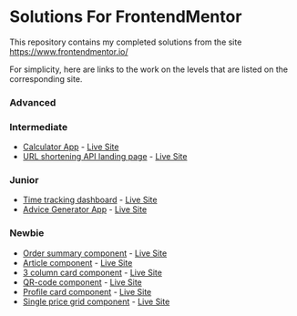 # Solutions For FrontendMentor
This repository contains my completed solutions from the site https://www.frontendmentor.io/

For simplicity, here are links to the work on the levels that are listed on the corresponding site.



### Advanced

### Intermediate
- [Calculator App](https://github.com/BeemoCode/solutionForFrontendMentor/tree/main/calculator-app/src) - [Live Site](https://calculator-frontendmentor-faleev.netlify.app/)
- [URL shortening API landing page](https://github.com/BeemoCode/solutionForFrontendMentor/tree/main/url-shortening-api) - [Live Site](https://shorten-url-frontendmentor-faleev.netlify.app/)

### Junior

- [Time tracking dashboard](https://github.com/BeemoCode/solutionForFrontendMentor/tree/main/time-tracking-dashboard/src) - [Live Site](https://dashboard-frontendmentor-faleev.netlify.app/)
- [Advice Generator App](https://github.com/BeemoCode/solutionForFrontendMentor/tree/main/advice-generator-app-main/src) - [Live Site](https://advice-frontendmentor-faleev.netlify.app/)

### Newbie

- [Order summary component](https://github.com/BeemoCode/solutionForFrontendMentor/tree/main/order-summary-component/src) - [Live Site](https://order-comp-frontendmentor-faleev.netlify.app/)
- [Article component](https://github.com/BeemoCode/solutionForFrontendMentor/tree/main/article-preview-component/src) - [Live Site](https://article-component-frontendmentor-faleev.netlify.app/)
- [3 column card component](https://github.com/BeemoCode/solutionForFrontendMentor/tree/main/article-preview-component/src) - [Live Site](https://3col-card-frontendmentor-faleev.netlify.app/)
- [QR-code component](https://github.com/BeemoCode/solutionForFrontendMentor/tree/main/qr-code-component/src) - [Live Site](https://qr-component-frontendmentor-faleev.netlify.app/)
- [Profile card component](https://github.com/BeemoCode/solutionForFrontendMentor/tree/main/profile-card-component/src) - [Live Site](https://profile-card-fm-faleev.netlify.app/)
- [Single price grid component](https://github.com/BeemoCode/solutionForFrontendMentor/tree/main/single-price-grid-component/src) - [Live Site](https://price-grid-component-faleev.netlify.app/)
